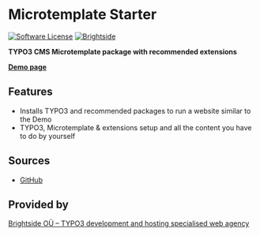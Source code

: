 # Microtemplate Starter
[![Software License](https://img.shields.io/badge/license-GPLv3-brightgreen.svg?style=flat)](LICENSE)
[![Brightside](https://img.shields.io/badge/by-t3brightside.com-orange.svg?style=flat)](https://t3brightside.com)

**TYPO3 CMS Microtemplate package with recommended extensions**

**[Demo page](https://microtemplate.t3brightside.com/)**

## Features

- Installs TYPO3 and recommended packages to run a website similar to the Demo
- TYPO3, Microtemplate & extensions setup and all the content you have to do by yourself

## Sources

- [GitHub](https://github.com/t3brightside/microtemplate_composer)

## Provided by

[Brightside OÜ  – TYPO3 development and hosting specialised web agency](https://t3brightside.com/)
